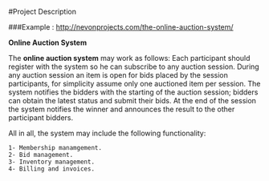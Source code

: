 #Project Description

###Example : http://nevonprojects.com/the-online-auction-system/

__**Online Auction System**__

The **online auction system** may work as follows: Each participant should
register with the system so he can subscribe to any auction session.
During any auction session an item is open for bids placed by the session participants,
for simplicity assume only one auctioned item per session.
The system notifies the bidders with the starting of the auction session;
bidders can obtain the latest status and submit their bids. At the end of
the session the system notifies the winner and announces the result to
the other participant bidders.

All in all, the system may include the following functionality:

    1- Membership manamgement.
    2- Bid management.
    3- Inventory management.
    4- Billing and invoices.
